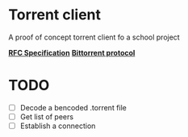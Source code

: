 # Torrent client

A proof of concept torrent client fo a school project

**[RFC Specification](https://www.rfc-editor.org/rfc/rfc7574.html)**
**[Bittorrent protocol]()**

# TODO
- [ ] Decode a bencoded .torrent file
- [ ] Get list of peers
- [ ] Establish a connection
